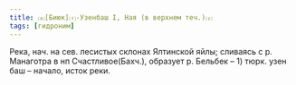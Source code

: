 ```yaml
---
title: ⒜[Биюк]⒯-Узенбаш I, Ная (в верхнем теч.)⒵
tags: [гидроним]
---
```


Река, нач. на сев. лесистых склонах Ялтинской яйлы; сливаясь с р. Манаготра в нп
Счастливое(Бахч.), образует р. Бельбек – 1) тюрк. узен баш – начало, исток реки.
